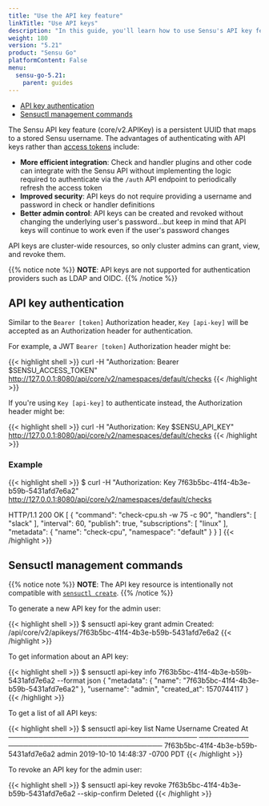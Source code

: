 ```yaml
---
title: "Use the API key feature"
linkTitle: "Use API keys"
description: "In this guide, you'll learn how to use Sensu's API key feature for authentication."
weight: 180
version: "5.21"
product: "Sensu Go"
platformContent: False
menu: 
  sensu-go-5.21:
    parent: guides
---
```


- [API key authentication](#api-key-authentication)
- [Sensuctl management commands](#sensuctl-management-commands)

The Sensu API key feature (core/v2.APIKey) is a persistent UUID that maps to a stored Sensu username.
The advantages of authenticating with API keys rather than [access tokens][1] include:

- **More efficient integration**: Check and handler plugins and other code can integrate with the Sensu API without implementing the logic required to authenticate via the `/auth` API endpoint to periodically refresh the access token
- **Improved security**: API keys do not require providing a username and password in check or handler definitions
- **Better admin control**: API keys can be created and revoked without changing the underlying user's password...but keep in mind that API keys will continue to work even if the user's password changes

API keys are cluster-wide resources, so only cluster admins can grant, view, and revoke them.

{{% notice note %}}
**NOTE**: API keys are not supported for authentication providers such as LDAP and OIDC.
{{% /notice %}}

## API key authentication

Similar to the `Bearer [token]` Authorization header, `Key [api-key]` will be accepted as an Authorization header for authentication.

For example, a JWT `Bearer [token]` Authorization header might be:

{{< highlight shell >}}
curl -H "Authorization: Bearer $SENSU_ACCESS_TOKEN" http://127.0.0.1:8080/api/core/v2/namespaces/default/checks
{{< /highlight >}}

If you're using `Key [api-key]` to authenticate instead, the Authorization header might be:

{{< highlight shell >}}
curl -H "Authorization: Key $SENSU_API_KEY" http://127.0.0.1:8080/api/core/v2/namespaces/default/checks
{{< /highlight >}}

### Example

{{< highlight shell >}}
$ curl -H "Authorization: Key 7f63b5bc-41f4-4b3e-b59b-5431afd7e6a2" http://127.0.0.1:8080/api/core/v2/namespaces/default/checks

HTTP/1.1 200 OK
[
  {
    "command": "check-cpu.sh -w 75 -c 90",
    "handlers": [
      "slack"
    ],
    "interval": 60,
    "publish": true,
    "subscriptions": [
      "linux"
    ],
    "metadata": {
      "name": "check-cpu",
      "namespace": "default"
    }
  }
]
{{< /highlight >}}

## Sensuctl management commands

{{% notice note %}}
**NOTE**: The API key resource is intentionally not compatible with [`sensuctl create`](../../sensuctl/reference/#create-resources).
{{% /notice %}}

To generate a new API key for the admin user:

{{< highlight shell >}}
$ sensuctl api-key grant admin
Created: /api/core/v2/apikeys/7f63b5bc-41f4-4b3e-b59b-5431afd7e6a2
{{< /highlight >}}

To get information about an API key:

{{< highlight shell >}}
$ sensuctl api-key info 7f63b5bc-41f4-4b3e-b59b-5431afd7e6a2 --format json
{
  "metadata": {
    "name": "7f63b5bc-41f4-4b3e-b59b-5431afd7e6a2"
  },
  "username": "admin",
  "created_at": 1570744117
}
{{< /highlight >}}

To get a list of all API keys:

{{< highlight shell >}}
$ sensuctl api-key list
                  Name                   Username            Created At            
 ────────────────────────────────────── ────────── ─────────────────────────────── 
  7f63b5bc-41f4-4b3e-b59b-5431afd7e6a2   admin      2019-10-10 14:48:37 -0700 PDT
{{< /highlight >}}

To revoke an API key for the admin user:

{{< highlight shell >}}
$ sensuctl api-key revoke 7f63b5bc-41f4-4b3e-b59b-5431afd7e6a2 --skip-confirm
Deleted
{{< /highlight >}}

[1]: ../../api/auth/#the-authtoken-api-endpoint
